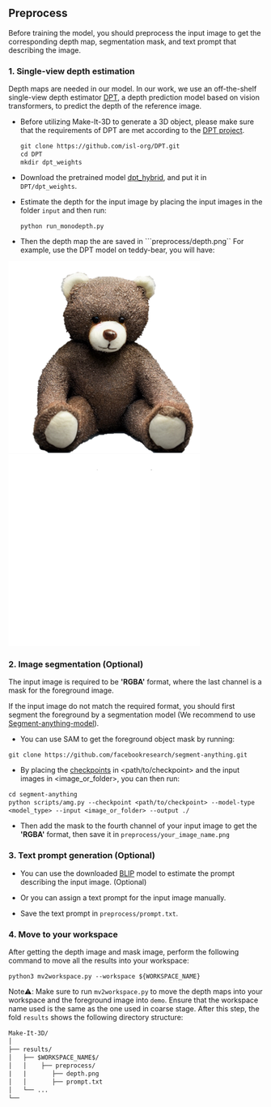 ## Preprocess

Before training the model, you should preprocess the input image to get the corresponding depth map, segmentation mask, and 
text prompt that describing the image.



### 1. Single-view depth estimation
Depth maps are needed in our model.
In our work, we use an off-the-shelf single-view depth estimator [DPT](https://github.com/isl-org/DPT), a depth prediction model based on vision transformers, to predict the depth of the reference image. 

- Before utilizing Make-It-3D to generate a 3D object, please make sure that the requirements of DPT are met according to the [DPT project](https://github.com/isl-org/DPT).
  ```
  git clone https://github.com/isl-org/DPT.git
  cd DPT
  mkdir dpt_weights
  ```
- Download the pretrained model [dpt_hybrid](https://github.com/intel-isl/DPT/releases/download/1_0/dpt_hybrid-midas-501f0c75.pt), and put it in `DPT/dpt_weights`.


- Estimate the depth for the input image by placing the input images in the folder ```input``` and then run: 
  ```
  python run_monodepth.py
  ```
- Then the depth map the are saved in ```preprocess/depth.png``
For example, use the DPT model on teddy-bear, you will have:

![](../demo/teddy.png) <img src="../results/preprocess/teddy/depth.png" width="378" heigh="378"/>
### 2. Image segmentation (Optional)

The input image is required to be **'RGBA'** format, where the last channel is a mask for the foreground image.

If the input image do not match the required format, you should first segment the foreground by a segmentation model (We recommend to use [Segment-anything-model](https://github.com/facebookresearch/segment-anything)).

- You can use SAM to get the foreground object mask by running:
```
git clone https://github.com/facebookresearch/segment-anything.git
```

- By placing the [checkpoints](https://dl.fbaipublicfiles.com/segment_anything/sam_vit_h_4b8939.pth) in <path/to/checkpoint> and the input images in <image_or_folder>, you can then run:
```
cd segment-anything
python scripts/amg.py --checkpoint <path/to/checkpoint> --model-type <model_type> --input <image_or_folder> --output ./
```
- Then add the mask to the fourth channel of your input image to get the **'RGBA'** format, then save it in ``preprocess/your_image_name.png``

### 3. Text prompt generation (Optional)

- You can use the downloaded [BLIP](https://github.com/salesforce/BLIP) model to estimate the prompt describing the input image. (Optional)

- Or you can assign a text prompt for the input image manually.

- Save the text prompt in ```preprocess/prompt.txt```.


### 4. Move to your workspace

After getting the depth image and mask image, perform the following command to  move all the results into your workspace:
```
python3 mv2workspace.py --workspace ${WORKSPACE_NAME}
```

Note⚠️: Make sure to run ```mv2workspace.py``` to move the depth maps into your workspace and the foreground image into ```demo```. Ensure that the workspace name used is the same as the one used in coarse stage.
After this step, the fold ```results``` shows the following directory structure:
```
Make-It-3D/
│
├── results/
│   ├── $WORKSPACE_NAME$/
│   │    ├── preprocess/
|   |       ├── depth.png
│   │       ├── prompt.txt
│   └── ...
└── 
```

